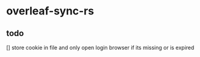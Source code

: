 # overleaf-sync-rs

## todo

[] store cookie in file and only open login browser if its missing or is expired
